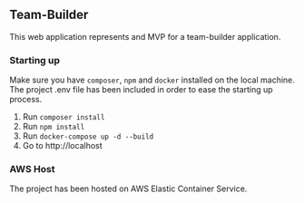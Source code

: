 ## Team-Builder

This web application represents and MVP for a team-builder application.

### Starting up

Make sure you have `composer`, `npm` and `docker` installed on the local machine.
The project .env file has been included in order to ease the starting up process.

1. Run `composer install`
2. Run `npm install`
3. Run `docker-compose up -d --build`
4. Go to http://localhost

### AWS Host

The project has been hosted on AWS Elastic Container Service.